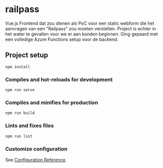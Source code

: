 # railpass

Vue.js Frontend dat zou dienen als PoC voor een static webform die het aanvragen van een "Railpass" zou moeten verstellen. Project is echter in het water te gevallen voor we er aan konden beginnen. Ging gepaard met een volledige Azure Functions setup voor de backend.

## Project setup
```
npm install
```

### Compiles and hot-reloads for development
```
npm run serve
```

### Compiles and minifies for production
```
npm run build
```

### Lints and fixes files
```
npm run lint
```

### Customize configuration
See [Configuration Reference](https://cli.vuejs.org/config/).
